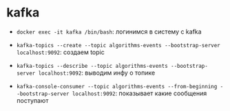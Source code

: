 # kafka

+ `docker exec -it kafka /bin/bash`: логинимся в систему с kafka

+ `kafka-topics --create --topic algorithms-events --bootstrap-server localhost:9092`: создаем topic
+ `kafka-topics --describe --topic algorithms-events --bootstrap-server localhost:9092`: выводим инфу о топике

+ `kafka-console-consumer --topic algorithms-events --from-beginning --bootstrap-server localhost:9092`: показывает какие сообщения поступают
